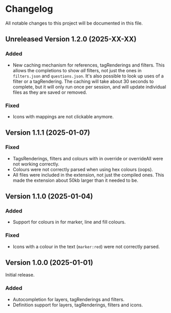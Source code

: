 # Changelog

All notable changes to this project will be documented in this file.

## Unreleased Version 1.2.0 (2025-XX-XX)

### Added

- New caching mechanism for references, tagRenderings and filters.
  This allows the completions to show _all_ filters, not just the ones in `filters.json` and `questions.json`.
  It's also possible to look up uses of a filter or a tagRendering.
  The caching will take about 30 seconds to complete, but it will only run once per session, and will update individual files as they are saved or removed.

### Fixed

- Icons with mappings are not clickable anymore.

## Version 1.1.1 (2025-01-07)

### Fixed

- TagsRenderings, filters and colours with in override or overrideAll were not working correctly.
- Colours were not correctly parsed when using hex colours (oops).
- All files were included in the extension, not just the compiled ones. This made the extension about 50kb larger than it needed to be.

## Version 1.1.0 (2025-01-04)

### Added

- Support for colours in for marker, line and fill colours.

### Fixed

- Icons with a colour in the text (`marker:red`) were not correctly parsed.

## Version 1.0.0 (2025-01-01)

Initial release.

### Added

- Autocompletion for layers, tagRenderings and filters.
- Definition support for layers, tagRenderings, filters and icons.
